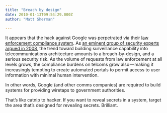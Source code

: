 ```yaml
---
title: "Breach by design"
date: 2010-01-13T09:54:29.000Z
author: "Matt Sherman"

---
```


It appears that the hack against Google was perpetrated via their [law enforcement compliance system](http://www.cato-at-liberty.org/2010/01/13/surveillance-secruity-and-the-google-breach/).
As [an eminent group of security experts argued in 2008](http://docs.google.com/viewer?a=v&amp;q=cache:0u0SxTUD7IoJ:www.crypto.com/papers/paa-ieee.pdf+risking+communications+security+potential+hazards&amp;hl=en&amp;gl=us&amp;pid=bl&amp;srcid=ADGEEShFTrobyhLOP-hEAmKJEvhM-IJRBufMLH-4ZcFgf7mJH2Hq6599v2XIjMkQSCcM6oHHA0eFwA07eUwv-mtFeMYaPieMPwMpHD4X42T0rKLWDdr40VlwhrN2O11qfRZKrkbLGrry&amp;sig=AHIEtbSqRRaxuRhsezijUkpBdLFBC8etog), the trend toward building surveillance capability into telecommunications architecture amounts to a breach-by-design, and a serious security risk. As the volume of requests from law enforcement at all levels grows, the compliance burdens on telcoms grow also — making it increasingly tempting to create automated portals to permit access to user information with minimal human intervention.

In other words, Google (and other comms companies) are required to build systems for providing wiretaps to government authorities.

That’s like catnip to hacker. If you want to reveal secrets in a system, target the area that’s designed for revealing secrets. Brilliant.
